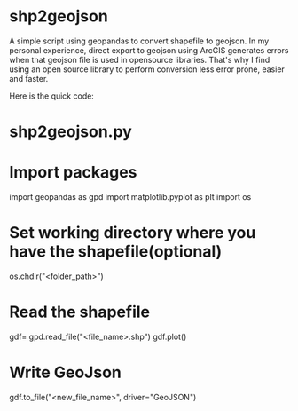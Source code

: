 # shp2geojson

A simple script using geopandas to convert shapefile to geojson.
In my personal experience, direct export to geojson using ArcGIS generates errors when that geojson file is used in opensource libraries. That's why I find using an open source library to perform conversion less error prone, easier and faster.

Here is the quick code:

# shp2geojson.py

# Import packages
import geopandas as gpd
import matplotlib.pyplot as plt
import os

# Set working directory where you have the shapefile(optional)
os.chdir("<folder_path>")

# Read the shapefile
gdf= gpd.read_file("<file_name>.shp")
gdf.plot()

# Write GeoJson
gdf.to_file("<new_file_name>", driver="GeoJSON")
